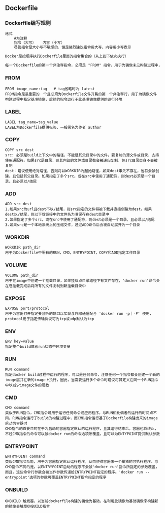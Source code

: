 ## Dockerfile

### Dockerfile编写规则

```reStructuredText
格式
    #为注释
    指令（大写） 	 内容（小写）
    尽管指令是大小写不敏感的，但是强烈建议指令用大写，内容用小写表示

Docker是按顺序执行Dockerfile里面的指令集合的（从上到下依次执行）

每一个Dockerfile的第一个非注释指令，必须是 "FROM" 指令，用于为镜像未见构建过程中，指定基准镜像，后续的指令运行于此基准镜像所提供的运行环境中。实践中，基准镜像可以是任何可用镜像文件，默认情况下，docker build会在docker主机（本地）上查找指定的镜像文件，当其在本地不存在时，则会从 Docker registry（远端）上拉取所需镜像文件
```



### FROM

```shell
FROM image_name:tag   # tag省略时为 latest
FROM指令是最重要的一个且必须为Dockerfile文件开篇的第一个非注释行，用于为镜像文件构建过程中指定基准镜像，后续的指令运行于此基准镜像提供的运行环境
```



### LABEL

```shell
LABEL tag_name=tag_value
LABEL为Dockerfile提供标签，一般署名为作者 author
```



### COPY

```shell
COPY src dest
src: 必须是build上下文中的路径，不能是其父目录中的文件，要复制的源文件或目录，支持使用通配符。如果src是目录，则其内部的文件或目录都会被递归复制，但src目录自身不会被复制
dest：建议使用绝对路径，否则将以WORKDIR为起始路径，如果dest事先不存在，他将会被创建，且包括其父目录。如果指定了多个src，或在src中使用了通配符，则dest必须是一个目录，且必须以/结尾
```



### ADD

```shell
ADD src dest
1.如果src为url且dest不以/结尾，则src指定的文件将被下载并直接创建为dest。如果dest以/结尾，则以下载链接中的文件名为准保存在dest目录中
2.如果指定了多个src，或在src中使用了通配符，则dest必须是一个目录，且必须以/结尾
3.如果src是一个本地系统上的压缩文件，通过ADD命令后会被自动展开为一个目录
```



### WORKDIR

```shell
WORKDIR path_dir
用于为Dockerfile中所有的RUN，CMD，ENTRYPOINT，COPY和ADD指定工作目录
```



### VOLUME

```shell
VOLUME path_dir
用于在image中创建一个挂载目录，如果挂载点目录路径下有文件存在，'docker run'命令会在卷挂载完成后将所有的文件复制到新挂载目录中
```



### EXPOSE

```shell
EXPOSE port/protocol
用于为容器打开指定要监听的端口以实现与外部通信配合 'docker run -p｜-P' 使用，protocol用于指定传输协议可为tcp或udp默认为tcp
```



### ENV

```shell
ENV key=value
指定整个build或者run状态中环境变量
```



### RUN

```shell
RUN command
指定docker build过程中运行的程序，可以是任何命令，注意任何一个指令都会创建一个新的image层并在新的image上执行，因此，当需要运行多个命令时建议将其定义在同一个RUN指令中以减少image文件的层数
```



### CMD

```shell
CMD command 
类似于RUN指令，CMD指令可用于运行任何命令或应用程序，与RUN相比俩者的运行的时间点不同，RUN指令运行于build的构建过程中，而CMD指令运行基于Dockerfile构建出来的image启动为容器时
CMD指令的首要目的在于为启动的容器指定默认的运行程序，且其运行结束后，容器也将终止，不过CMD指令的命令可以被docker run的命令选项所覆盖，且可以为ENTYPOINT提供默认参数
```



### ENTRYPOINT

```shell
ENTRYPOINT command
类似CMD指令功能，用于为容器指定默认运行程序，从而使得容器像一个单独的可执行程序。与CMD指令不同的是，以ENTRYPOINT启动的程序不会被'docker run'指令所指定的参数覆盖，而且，这些命令行参数会被当作参数传递给ENTRYPOINT指定的程序。'docker run --entrypoint'选项的参数可覆盖ENTRYPOINT指令指定的程序
```



### ONBUILD

```shell
ONBUILD 触发器，以当前dockerfile构建的镜像为基础，在利用此镜像为基础镜像来构建新的镜像会触发ONBUILD指令
```



